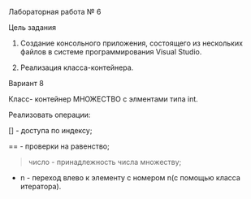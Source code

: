 Лабораторная работа № 6

Цель задания 

1) Создание консольного приложения, состоящего из нескольких файлов в системе программирования Visual Studio.

2) Реализация класса-контейнера.

Вариант 8 

Класс- контейнер МНОЖЕСТВО с элментами типа int.

Реализовать операции:

[] - доступа по индексу;

== - проверки на равенство;

>число - принадлежность числа множеству;

- n - переход влево к элементу с номером n(с помощью класса итератора).

